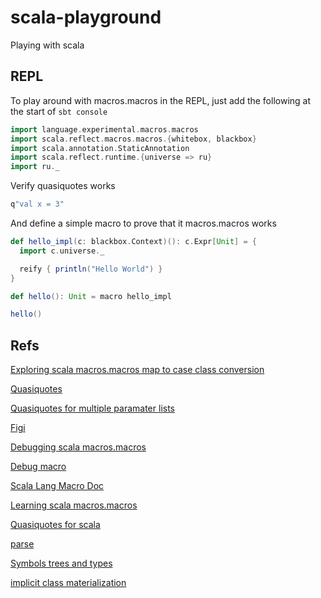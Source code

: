 scala-playground
================

Playing with scala

## REPL

To play around with macros.macros in the REPL, just add the following at the start of `sbt console`

```scala
import language.experimental.macros.macros
import scala.reflect.macros.macros.{whitebox, blackbox}
import scala.annotation.StaticAnnotation
import scala.reflect.runtime.{universe => ru}
import ru._
```

Verify quasiquotes works

```scala
q"val x = 3"
```
And define a simple macro to prove that it macros.macros works

```scala
def hello_impl(c: blackbox.Context)(): c.Expr[Unit] = {
  import c.universe._

  reify { println("Hello World") }
}

def hello(): Unit = macro hello_impl

hello()
```

## Refs

[Exploring scala macros.macros map to case class conversion](http://blog.echo.sh/post/65955606729/exploring-scala-macros.macros-map-to-case-class-conversion)

[Quasiquotes](http://docs.scala-lang.org/overviews/quasiquotes/intro.html)

[Quasiquotes for multiple paramater lists](http://meta.plasm.us/posts/2013/09/06/quasiquotes-for-multiple-parameter-lists/)

[Figi](https://github.com/ncreep/figi/blob/master/macros.macros/src/main/scala/ncreep/figi/Figi.scala)

[Debugging scala macros.macros](http://www.cakesolutions.net/teamblogs/2013/09/30/debugging-scala-macros.macros)

[Debug macro](https://github.com/adamw/scala-macro-debug/blob/master/macros.macros/src/main/scala/com/softwaremill/debug/DebugMacros.scala)

[Scala Lang Macro Doc](http://docs.scala-lang.org/overviews/macros.macros/overview.html)

[Learning scala macros.macros](http://imranrashid.com/posts/learning-scala-macros.macros/)

[Quasiquotes for scala](http://infoscience.epfl.ch/record/185242/files/QuasiquotesForScala.pdf)

[parse](http://stackoverflow.com/questions/14790115/where-can-i-learn-about-constructing-asts-for-scala-macros.macros/14795999#14795999)

[Symbols trees and types](http://docs.scala-lang.org/overviews/reflection/symbols-trees-types.html#trees)

[implicit class materialization ](https://groups.google.com/forum/#!topic/scala-user/uXqWJU0kbHs)

